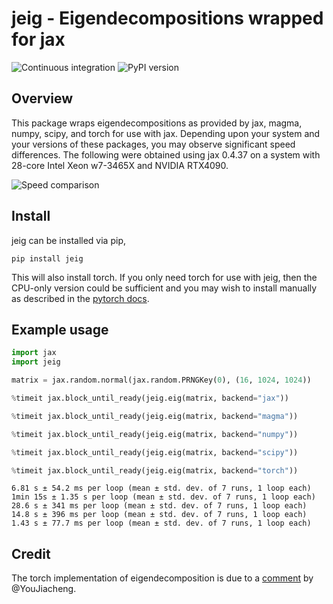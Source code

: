 # jeig - Eigendecompositions wrapped for jax
![Continuous integration](https://github.com/mfschubert/jeig/actions/workflows/build-ci.yml/badge.svg)
![PyPI version](https://img.shields.io/pypi/v/jeig)

## Overview

This package wraps eigendecompositions as provided by jax, magma, numpy, scipy, and torch for use with jax. Depending upon your system and your versions of these packages, you may observe significant speed differences. The following were obtained using jax 0.4.37 on a system with 28-core Intel Xeon w7-3465X and NVIDIA RTX4090.

![Speed comparison](https://github.com/mfschubert/jeig/blob/main/docs/speed.png?raw=true)

## Install
jeig can be installed via pip,
```
pip install jeig
```
This will also install torch. If you only need torch for use with jeig, then the CPU-only version could be sufficient and you may wish to install manually as described in the [pytorch docs](https://pytorch.org/get-started/locally/).

## Example usage

```python
import jax
import jeig

matrix = jax.random.normal(jax.random.PRNGKey(0), (16, 1024, 1024))

%timeit jax.block_until_ready(jeig.eig(matrix, backend="jax"))

%timeit jax.block_until_ready(jeig.eig(matrix, backend="magma"))

%timeit jax.block_until_ready(jeig.eig(matrix, backend="numpy"))

%timeit jax.block_until_ready(jeig.eig(matrix, backend="scipy"))

%timeit jax.block_until_ready(jeig.eig(matrix, backend="torch"))
```
```
6.81 s ± 54.2 ms per loop (mean ± std. dev. of 7 runs, 1 loop each)
1min 15s ± 1.35 s per loop (mean ± std. dev. of 7 runs, 1 loop each)
28.6 s ± 341 ms per loop (mean ± std. dev. of 7 runs, 1 loop each)
14.8 s ± 396 ms per loop (mean ± std. dev. of 7 runs, 1 loop each)
1.43 s ± 77.7 ms per loop (mean ± std. dev. of 7 runs, 1 loop each)
```

## Credit
The torch implementation of eigendecomposition is due to a [comment](https://github.com/google/jax/issues/10180#issuecomment-1092098074) by @YouJiacheng.
